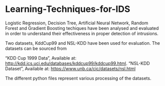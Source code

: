 # Learning-Techniques-for-IDS

Logistic Regression, Decision Tree, Artificial Neural Network, Random Forest and Gradient Boosting techiques have been analysed and evaluated in order to understand their effectiveness in proper detection of intrusions.

Two datasets, KddCup99 and NSL-KDD have been used for evaluation. 
The datasets can be sourced from 

“KDD Cup 1999 Data”, Available at: http://kdd.ics.uci.edu/databases/kddcup99/kddcup99.html.
“NSL-KDD Dataset”, Available at: https://www.unb.ca/cic/datasets/nsl.html

The different python files represent various processing of the datasets.
